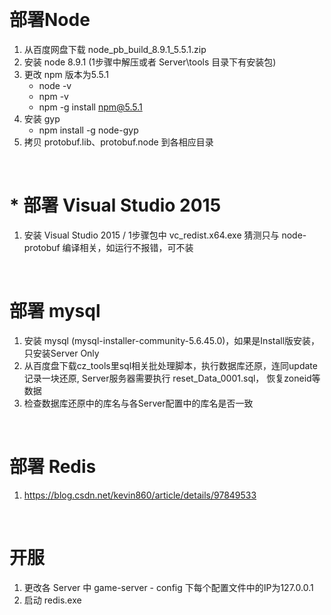 
&emsp;

# 部署Node
1. 从百度网盘下载 node_pb_build_8.9.1_5.5.1.zip 
2. 安装 node 8.9.1 (1步骤中解压或者 Server\tools 目录下有安装包)
3. 更改 npm 版本为5.5.1
    - node -v
    - npm -v 
    - npm -g install npm@5.5.1
4. 安装 gyp
    - npm install -g node-gyp
5. 拷贝 protobuf.lib、protobuf.node 到各相应目录

&emsp;

# *  部署 Visual Studio 2015
1. 安装 Visual Studio 2015 / 1步骤包中 vc_redist.x64.exe 猜测只与 node-protobuf 编译相关，如运行不报错，可不装

&emsp;

# 部署 mysql
1. 安装 mysql (mysql-installer-community-5.6.45.0)，如果是Install版安装，只安装Server Only
2. 从百度盘下载cz_tools里sql相关批处理脚本，执行数据库还原，连同update记录一块还原, Server服务器需要执行 reset_Data_0001.sql， 恢复zoneid等数据
3. 检查数据库还原中的库名与各Server配置中的库名是否一致

&emsp;

# 部署 Redis
1. https://blog.csdn.net/kevin860/article/details/97849533

&emsp;

# 开服
1. 更改各 Server 中 game-server - config 下每个配置文件中的IP为127.0.0.1
2. 启动 redis.exe